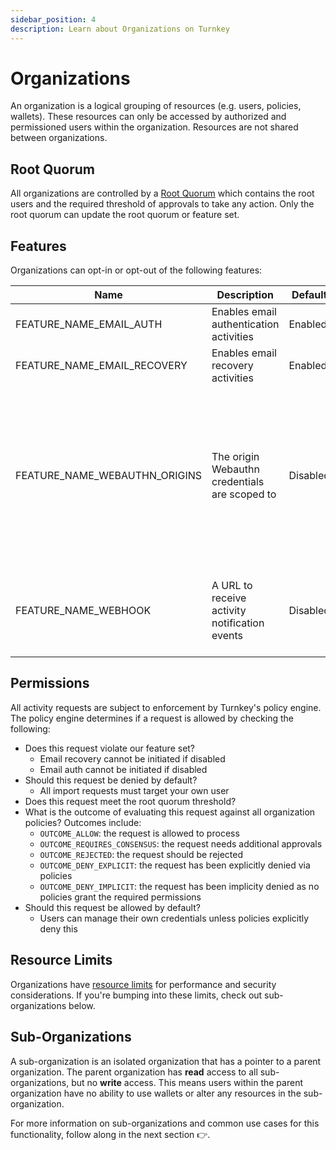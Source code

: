 ```yaml
---
sidebar_position: 4
description: Learn about Organizations on Turnkey
---
```


# Organizations

An organization is a logical grouping of resources (e.g. users, policies, wallets). These resources can only be accessed by authorized and permissioned users within the organization. Resources are not shared between organizations.

## Root Quorum

All organizations are controlled by a [Root Quorum](../user-management/Root-quorum.md) which contains the root users and the required threshold of approvals to take any action. Only the root quorum can update the root quorum or feature set.

## Features

Organizations can opt-in or opt-out of the following features:

| Name                          | Description                                   | Default  | Notes                                                                                                                                                                                                                                                                              |
| ----------------------------- | --------------------------------------------- | -------- | ---------------------------------------------------------------------------------------------------------------------------------------------------------------------------------------------------------------------------------------------------------------------------------- |
| FEATURE_NAME_EMAIL_AUTH       | Enables email authentication activities       | Enabled  | Can only be initiated by a parent organization for a sub-organization.                                                                                                                                                                                                             |
| FEATURE_NAME_EMAIL_RECOVERY   | Enables email recovery activities             | Enabled  | Can only be initiated by a parent organization for a sub-organization.                                                                                                                                                                                                             |
| FEATURE_NAME_WEBAUTHN_ORIGINS | The origin Webauthn credentials are scoped to | Disabled | Parent organization feature applies to all sub-organizations. <br></br><br></br> If not enabled, sub-organizations default to allowing all origins: "\*". For Passkey WaaS, we highly recommend enabling this feature. <br></br><br></br> Example value: "https://www.turnkey.com" |
| FEATURE_NAME_WEBHOOK          | A URL to receive activity notification events | Disabled | This feature is currently experimental. <br></br><br></br> Example value: "https://your.service.com/webhook"                                                                                                                                                                       |

## Permissions

All activity requests are subject to enforcement by Turnkey's policy engine. The policy engine determines if a request is allowed by checking the following:

- Does this request violate our feature set?
  - Email recovery cannot be initiated if disabled
  - Email auth cannot be initiated if disabled
- Should this request be denied by default?
  - All import requests must target your own user
- Does this request meet the root quorum threshold?
- What is the outcome of evaluating this request against all organization policies? Outcomes include:
  - `OUTCOME_ALLOW`: the request is allowed to process
  - `OUTCOME_REQUIRES_CONSENSUS`: the request needs additional approvals
  - `OUTCOME_REJECTED`: the request should be rejected
  - `OUTCOME_DENY_EXPLICIT`: the request has been explicitly denied via policies
  - `OUTCOME_DENY_IMPLICIT`: the request has been implicity denied as no policies grant the required permissions
- Should this request be allowed by default?
  - Users can manage their own credentials unless policies explicitly deny this

## Resource Limits

Organizations have [resource limits](../getting-started/resource-limits.md) for performance and security considerations. If you're bumping into these limits, check out sub-organizations below.

## Sub-Organizations

A sub-organization is an isolated organization that has a pointer to a parent organization. The parent organization has **read** access to all sub-organizations, but no **write** access. This means users within the parent organization have no ability to use wallets or alter any resources in the sub-organization.

For more information on sub-organizations and common use cases for this functionality, follow along in the next section 👉.
